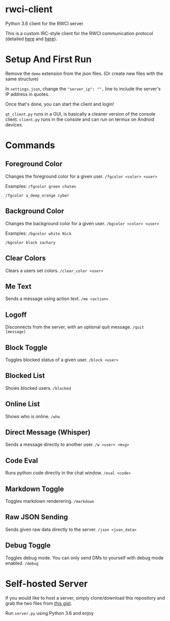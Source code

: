 # rwci-client
Python 3.6 client for the RWCI server

This is a custom IRC-style client for the RWCI communication protocol (detailed [here](https://gist.github.com/SpoopySaitama/33f45f7bf27151542330ce3a67658ba0) and [here](https://drzach-demo.readthedocs.io/en/latest/netscape-chat/information/)).

# Setup And First Run

Remove the `demo` extension from the json files. (Or create new files with the same structure)

In `settings.json`, change the `"server_ip": "",` line to include the server's IP address in quotes.

Once that's done, you can start the client and login!

`qt_client.py` runs in a GUI, is basically a cleaner version of the console client.
`client.py` runs in the console and can run on termux on Android devices.

# Commands

## Foreground Color

Changes the foreground color for a given user.
`/fgcolor <color> <user>`

Examples:
`/fgcolor green chaten`

`/fgcolor a_deep_orange cyber`

## Background Color

Changes the background color for a given user.
`/bgcolor <color> <user>`

Examples:
`/bgcolor white Nick`

`/bgcolor black zachary`

## Clear Colors

Clears a users set colors.
`/clear_color <user>`

## Me Text

Sends a message using action text.
`/me <action>`

## Logoff

Disconnects from the server, with an optional quit message.
`/quit [message]`

## Block Toggle

Toggles blocked status of a given user.
`/block <user>`

## Blocked List

Shows blocked users.
`/blocked`

## Online List

Shows who is online.
`/who`

## Direct Message (Whisper)

Sends a message directly to another user.
`/w <user> <msg>`

## Code Eval

Runs python code directly in the chat window.
`/eval <code>`

## Markdown Toggle

Toggles markdown renderering.
`/markdown`

## Raw JSON Sending

Sends given raw data directly to the server.
`/json <json_data>`

## Debug Toggle

Toggles debug mode. You can only send DMs to yourself with debug mode enabled.
`/debug`

# Self-hosted Server

If you would like to host a server, simply clone/download this repository and grab the two files from [this gist](https://gist.github.com/AnonymousDapper/e1658328a915a2a5e2b6f5820a510222).

Run `server.py` using Python 3.6 and enjoy